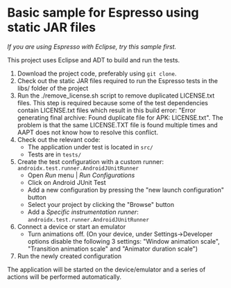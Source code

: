 # Basic sample for Espresso using static JAR files

*If you are using Espresso with Eclipse, try this sample first.*

This project uses Eclipse and ADT to build and run the tests.

1. Download the project code, preferably using `git clone`.
1. Check out the static JAR files required to run the Espresso tests in the libs/ folder of the project
1. Run the ./remove_license.sh script to remove duplicated LICENSE.txt files. This step is required because some of the test dependencies contain LICENSE.txt files which result in this build error:
"Error generating final archive: Found duplicate file for APK: LICENSE.txt".
The problem is that the same LICENSE.TXT file is found multiple times and AAPT does not know how to resolve this conflict.
1. Check out the relevant code:
    * The application under test is located in `src/`
    * Tests are in `tests/`
1. Create the test configuration with a custom runner: `androidx.test.runner.AndroidJUnitRunner`
    * Open *Run* menu | *Run Configurations*
    * Click on Android JUnit Test
    * Add a new configuration by pressing the "new launch configuration" button
    * Select your project by clicking the "Browse" button
    * Add a *Specific instrumentation runner*: `androidx.test.runner.AndroidJUnitRunner`
1. Connect a device or start an emulator
    * Turn animations off.
    (On your device, under Settings->Developer options disable the following 3 settings: "Window animation scale", "Transition animation scale" and "Animator duration scale")
1. Run the newly created configuration

The application will be started on the device/emulator and a series of actions will be performed automatically.
